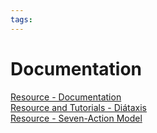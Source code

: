 ```yaml
---
tags:
---
```


# Documentation

[Resource - Documentation](https://se-education.org/learningresources/contents/projectManagement/documentation.html)  
[Resource and Tutorials - Diátaxis](https://diataxis.fr/)  
[Resource - Seven-Action Model](https://passo.uno/seven-action-model/)
